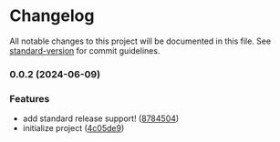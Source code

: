 # Changelog

All notable changes to this project will be documented in this file. See [standard-version](https://github.com/conventional-changelog/standard-version) for commit guidelines.

### 0.0.2 (2024-06-09)


### Features

* add standard release support! ([8784504](https://github.com/keeeper85/Gaminatorium-frontend/commit/8784504de58f13d7c19e395ec152a806bf68b25e))
* initialize project ([4c05de9](https://github.com/keeeper85/Gaminatorium-frontend/commit/4c05de99227218883d6b2713ef7920b18f20c7ae))
